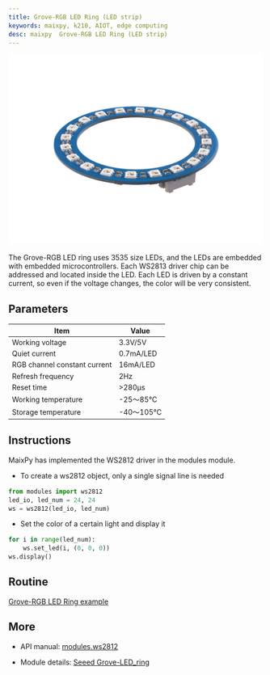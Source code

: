 ```yaml
---
title: Grove-RGB LED Ring (LED strip)
keywords: maixpy, k210, AIOT, edge computing
desc: maixpy  Grove-RGB LED Ring (LED strip)
---
```



<div class="grove_pic">
<img src="../../../assets/hardware/module_grove/grove_led_ring.jpg">
</div>

The Grove-RGB LED ring uses 3535 size LEDs, and the LEDs are embedded with embedded microcontrollers. Each WS2813 driver chip can be addressed and located inside the LED. Each LED is driven by a constant current, so even if the voltage changes, the color will be very consistent.

## Parameters

|Item | Value |
| --- | --- |
|Working voltage| 3.3V/5V|
|Quiet current |0.7mA/LED|
|RGB channel constant current |16mA/LED|
|Refresh frequency |2Hz|
|Reset time |>280μs|
|Working temperature |-25～85℃|
|Storage temperature |-40～105℃|

## Instructions

MaixPy has implemented the WS2812 driver in the modules module.

* To create a ws2812 object, only a single signal line is needed

```python
from modules import ws2812
led_io, led_num = 24, 24
ws = ws2812(led_io, led_num)
```

* Set the color of a certain light and display it

```python
for i in range(led_num):
    ws.set_led(i, (0, 0, 0))
ws.display()
```

## Routine

[Grove-RGB LED Ring example](https://github.com/sipeed/MaixPy-v1_scripts/blob/master/modules/grove/ws2812/ws2812.py)

## More

* API manual: [modules.ws2812](../../api_reference/extend/ws2812.md)

* Module details: [Seeed Grove-LED_ring](https://wiki.seeedstudio.com/Grove-LED_ring/)
